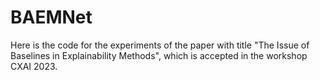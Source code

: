 # BAEMNet


Here is the code for the experiments of the paper with title "The Issue of Baselines in Explainability Methods", which is accepted in the workshop CXAI 2023.

